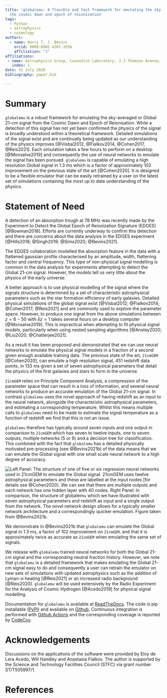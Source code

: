 ```yaml
---
title: 'globalemu: A flexible and fast framework for emulating the sky-averaged 21-signal from
  the cosmic dawn and epoch of reionization'
tags:
  - Python
  - astrophysics
  - cosmology
authors:
  - name: Harry T. J. Bevins
    orcid: 0000-0002-4367-3550
    affiliation: "1"
affiliations:
 - name: Astrophysics Group, Cavendish Laboratory, J.J.Thomson Avenue, Cambridge, CB3 0HE, United Kingdom
   index: 1
date: 31 July 2020
bibliography: paper.bib

---
```


# Summary

``globalemu`` is a robust framework for emulating the sky-averaged
or Global 21-cm signal from the Cosmic Dawn and Epoch of Reionisation. While
a detection of this signal has not yet been confirmed the physics of the signal
is broadly understood within a theoretical framework. Detailed simulations of
the signal exist and are continually being updated as our understanding of the
physics improves [@Visbal2012, @Fialkov2014, @Cohen2017, @Reis2021]. Each
simulation takes a few hours to perform on a desktop [@Monsalve2019] and
consequently the use of neural networks to emulate the signal has been pursued.
``globalemu`` is capable of emulating a high resolution Global signal in 1.3 ms
which is a factor of approximately 102 improvement on the previous
state of the art [@Cohen2020]. It is
designed to be a flexible emulator that can be easily retrained by a user on
the latest set of simulations containing the most up to date understanding
of the physics.

# Statement of Need

A detection of an absorption trough at $78$ MHz was recently made by the
Experiment to Detect the Global Epoch of Reionization Signature (EDGES) [@Bowman2018].
Efforts are currently underway to confirm this detection
and there are concerns about the data analysis in the
EDGES experiment [@Hills2018; @Singh2019; @Sims2020; @Bevins2021].

The EDGES collaboration modelled the absorption feature in the data with a
flattened gaussian profile characterised by an amplitude, width, flattening
factor and central frequency. This type of non-physical signal modelling is
common in the data analysis for experiments attempting to detect the Global
21-cm signal. However, the models tell us very little about the physics of the
early universe.

A better approach is to use physical modelling of the signal where the signals
structure is determined by a set of characteristic astrophysical parameters
such as the star formation efficiency of early galaxies. Detailed physical
simulations of the global signal exist [@Visbal2012; @Fialkov2014; @Cohen2017; @Reis2021]
and are commonly used to explore the parameter space. However, to produce
one signal from the above simulations between $z = 6 - 50$ with $\delta z = 1$
takes several hours on a desktop computer [@Monsalve2019]. This is impractical
when attempting to fit physical signal models, particularly when using
nested sampling algorithms [@Anstey2020; @Liu2020; @Chatterjee2021].

As a result it has been proposed and demonstrated that we can use neural networks
to emulate the physical signal models in a fraction of a second given enough
available training data. The previous state of the art, ``21cmGEM`` [@Cohen2020],
can emulate a high resolution signal, 451 redshift data points, in 133 ms
given a set of seven astrophysical parameters that detail the physics of the
first galaxies and stars to form in the universe.

``21cmGEM`` relies on Principle Component Analysis, a compression of
the parameter space that can result in a loss of information, and several neural networks to
produce an accurate emulation of the Global 21-cm signal. In contrast ``globalemu``
uses the novel approach of having redshift as an input to the neural network,
alongside the characteristic astrophysical parameters, and estimating a
corresponding temperature. Whilst this means multiple calls to ``globalemu``
need to be made to estimate the signal temperature as a function of redshift
we find that this is not an issue.

``globalemu`` therefore has typically around seven inputs and one output in
comparison to ``21cmGEM`` which has seven to twelve inputs, one to
seven outputs, multiple networks (5 or 6) and a decision tree for classification.
This combined with the fact that ``globalemu`` has a detailed physically motivated
pre-processing (see @Bevins2021b) of the data means that we can
emulate the Global signal with one small scale neural network to a high degree of
accuracy.

![**Left Panel:** The structure of one of five or six regression neural networks
used in ``21cmGEM`` to emulate the Global signal. ``21cmGEM`` uses twelve astrophysical
parameters and these are labelled at the input nodes [for details see @Cohen2020].
We can see that there are multiple outputs and each network has one hidden layer with
40 nodes. **Right Panel:** In comparison, the structure
of ``globalemu`` which we have illustrated with seven astrophysical parameters and
redshift as input and a single output from the
network. The novel network design allows for a typically smaller
network architecture and a correspondingly quicker emulation.
Figure taken from @Bevins2021b.](network_design.png)

We demonstrate in @Bevins2021b that ``globalemu`` can emulate the
Global signal in 1.3 ms, a factor of 102 improvement on ``21cmGEM``, and that
it is approximately twice as accurate as ``21cmGEM`` when emulating the same
set of signals.

We release with ``globalemu`` trained neural networks for both the Global 21-cm
signal and the corresponding neutral fraction history. However, we note that
``globalemu`` is a detailed framework that makes emulating the Global 21-cm signal
easy to do and consequently a user can retrain the emulator on new sets of
simulations with updated astrophysics such as the addition of Lyman-$\alpha$
heating [@Reis2021] or an increased radio background [@Reis2020]. ``globalemu``
will be used extensively by the Radio Experiment for the Analysis of
Cosmic Hydrogen [@Acedo2019] for physical signal modelling.

Documentation for ``globalemu`` is available at
[ReadTheDocs](https://globalemu.readthedocs.io/). The code is
pip installable ([PyPI](https://pypi.org/project/globalemu/)) and available
on [Github](https://github.com/htjb/globalemu/). Continuous integration
is performed with [Github Actions](https://github.com/htjb/globalemu/actions)
and the corresponding coverage is
reported by [CodeCov](https://app.codecov.io/gh/htjb/globalemu).

# Acknowledgements

Discussions on the applications of the software were provided by Eloy de Lera Acedo,
Will Handley and Anastasia Fialkov. The author is supported by the Science and
Technology Facilities Council (STFC) via grant number ST/T505997/1.

# References
